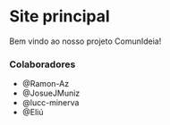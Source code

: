 # Site principal

Bem vindo ao nosso projeto ComunIdeia!

### Colaboradores

- @Ramon-Az
- @JosueJMuniz
- @lucc-minerva
- @Eliú
